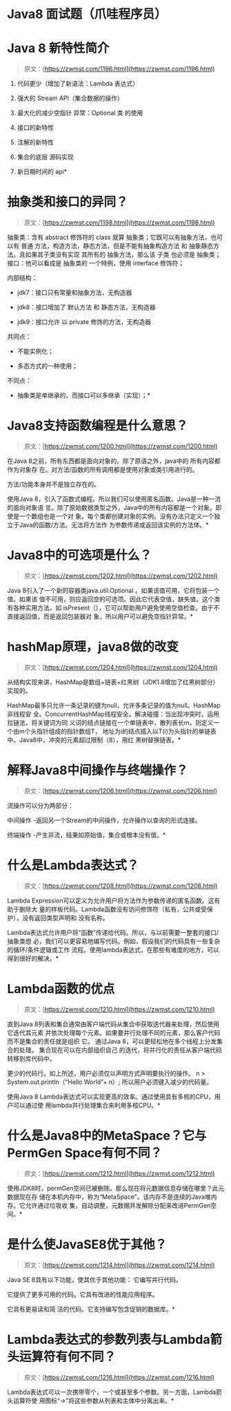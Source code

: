 <!--yml
category: Java
date: 0001-01-01 00:00:00
-->

# Java8 面试题（爪哇程序员）

# Java 8 新特性简介

> 原文：[https://zwmst.com/1196.html](https://zwmst.com/1196.html)

1.  代码更少（增加了新语法：Lambda 表达式）

2.  强大的 Stream API（集合数据的操作）

3.  最大化的减少空指针 异常：Optional 类 的使用

4.  接口的新特性

5.  注解的新特性

6.  集合的底层 源码实现

7.  新日期时间的 api*


# 抽象类和接口的异同？

> 原文：[https://zwmst.com/1198.html](https://zwmst.com/1198.html)

抽象类：含有 abstract 修饰符的 class 就算 抽象类；它既可以有抽象方法，也可以有 普通 方法，构造方法，静态方法，但是不能有抽象构造方法 和 抽象静态方法。且如果其子类没有实现 其所有的 抽象方法，那么该 子类 也必须是 抽象类； 接口：他可以看成是 抽象类的 一个特例，使用 interface 修饰符；

内部结构：

*   jdk7：接口只有常量和抽象方法，无构造器

*   jdk8：接口增加了 默认方法 和 静态方法，无构造器

*   jdk9：接口允许 以 private 修饰的方法，无构造器

共同点：

*   不能实例化；

*   多态方式的一种使用；

不同点：

*   抽象类是单继承的，而接口可以多继承（实现）；*


# Java8支持函数编程是什么意思？

> 原文：[https://zwmst.com/1200.html](https://zwmst.com/1200.html)

在Java 8之前，所有东西都是面向对象的。除了原语之外，java中的 所有内容都作为对象存 在。对方法/函数的所有调用都是使用对象或类引用进行的。

方法/功能本身并不是独立存在的。

使用Java 8，引入了函数式编程。所以我们可以使用匿名函数。Java是一种一流的面向对象语 言。除了原始数据类型之外，Java中的所有内容都是一个对象。即使是一个数组也是一个对 象。每个类都创建对象的实例。没有办法只定义一个独立于Java的函数/方法。无法将方法作 为参数传递或返回该实例的方法体。*


# Java8中的可选项是什么？

> 原文：[https://zwmst.com/1202.html](https://zwmst.com/1202.html)

Java 8引入了一个新的容器类java.util.Optional 。如果该值可用，它将包装一个值。如果该 值不可用，则应返回空的可选项。因此它代表空值，缺失值。这个类有各种实用方法，如 isPresent（），它可以帮助用户避免使用空值检查。由于不直接返回值，而是返回包装器对 象，所以用户可以避免空指针异常。*


# hashMap原理，java8做的改变

> 原文：[https://zwmst.com/1204.html](https://zwmst.com/1204.html)

从结构实现来讲，HashMap是数组+链表+红黑树（JDK1.8增加了红黑树部分）实现的。

HashMap最多只允许一条记录的键为null，允许多条记录的值为null。HashMap非线程安 全。ConcurrentHashMap线程安全。解决碰撞：当出现冲突时，运用拉链法，将关键词为同 义词的结点链接在一个单链表中，散列表长m，则定义一个由m个头指针组成的指针数组T， 地址为i的结点插入以T(i)为头指针的单链表中。Java8中，冲突的元素超过限制（8），用红 黑树替换链表。*


# 解释Java8中间操作与终端操作？

> 原文：[https://zwmst.com/1206.html](https://zwmst.com/1206.html)

流操作可以分为两部分：

中间操作 -返回另一个Stream的中间操作，允许操作以查询的形式连接。

终端操作 -产生非流，结果如原始值，集合或根本没有值。*


# 什么是Lambda表达式？

> 原文：[https://zwmst.com/1208.html](https://zwmst.com/1208.html)

Lambda Expression可以定义为允许用户将方法作为参数传递的匿名函数。这有助于删除大 量的样板代码。Lambda函数没有访问修饰符（私有，公共或受保护），没有返回类型声明和 没有名称。

Lambda表达式允许用户将“函数”传递给代码。所以，与以前需要一整套的接口/抽象类想 必，我们可以更容易地编写代码。例如，假设我们的代码具有一些复杂的循环/条件逻辑或工作 流程。使用lambda表达式，在那些有难度的地方，可以得到很好的解决。*


# Lambda函数的优点

> 原文：[https://zwmst.com/1210.html](https://zwmst.com/1210.html)

直到Java 8列表和集合通常由客户端代码从集合中获取迭代器来处理，然后使用它迭代其元素 并依次处理每个元素。如果要并行处理不同的元素，那么客户代码而不是集合的责任就是组织 它。 通过Java 8，可以更轻松地在多个线程上分发集合的处理。 集合现在可以在内部组织自己 的迭代，将并行化的责任从客户端代码转移到库代码中。

更少的代码行。如上所述，用户必须仅以声明方式声明要执行的操作。 n > System.out.println（“Hello World”+ n）; 所以用户必须键入减少的代码量。

使用Java 8 Lambda表达式可以实现更高的效率。通过使用具有多核的CPU，用户可以通过使 用lambda并行处理集合来利用多核CPU。*


# 什么是Java8中的MetaSpace？它与PermGen Space有何不同？

> 原文：[https://zwmst.com/1212.html](https://zwmst.com/1212.html)

使用JDK8时，permGen空间已被删除。那么现在将元数据信息存储在哪里？此元数据现在存 储在本机内存中，称为“MetaSpace”。该内存不是连续的Java堆内存。它允许通过垃圾收 集，自动调整，元数据并发解除分配来改进PermGen空间。*


# 是什么使JavaSE8优于其他？

> 原文：[https://zwmst.com/1214.html](https://zwmst.com/1214.html)

Java SE 8具有以下功能，使其优于其他功能： 它编写并行代码。

它提供了更多可用的代码。它具有改进的性能应用程序。

它具有更易读和简 洁的代码。它支持编写包含促销的数据库。*


# Lambda表达式的参数列表与Lambda箭头运算符有何不同？

> 原文：[https://zwmst.com/1216.html](https://zwmst.com/1216.html)

Lambda表达式可以一次携带零个，一个或甚至多个参数。另一方面，Lambda箭头运算符使 用图标“->”将这些参数从列表和主体中分离出来。*